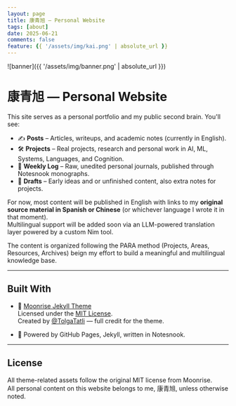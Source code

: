```yaml
---
layout: page
title: 康青旭 — Personal Website
tags: [about]
date: 2025-06-21
comments: false
feature: {{ '/assets/img/kai.png' | absolute_url }}
---
```


![banner]({{ '/assets/img/banner.png' | absolute_url }})
# 康青旭 — Personal Website

This site serves as a personal portfolio and my public second brain. You'll see:

- ✍️ **Posts** – Articles, writeups, and academic notes (currently in English).
- 🛠️ **Projects** – Real projects, research and personal work in AI, ML, Systems, Languages, and Cognition.
- 🧪 **Weekly Log** – Raw, unedited personal journals, published through Notesnook monographs.
- 🧵 **Drafts** – Early ideas and or unfinished content, also extra notes for projects.

For now, most content will be published in English with links to my **original source material in Spanish or Chinese** (or whichever language I wrote it in that moment).  
Multilingual support will be added soon via an LLM-powered translation layer powered by a custom Nim tool.

The content is organized following the PARA method (Projects, Areas, Resources, Archives) beign my effort to build a meaningful and multilingual knowledge base.

---

## Built With

- 🌙 [Moonrise Jekyll Theme](https://github.com/TolgaTatli/Moonrise)  
  Licensed under the [MIT License](https://github.com/GCaggianese/GCaggianese.github.io/blob/master/LICENSE).  
  Created by [@TolgaTatli](https://github.com/TolgaTatli) — full credit for the theme.

- 🧠 Powered by GitHub Pages, Jekyll, written in Notesnook.

---

## License

All theme-related assets follow the original MIT license from Moonrise.  
All personal content on this website belongs to me, 康青旭, unless otherwise noted.    
